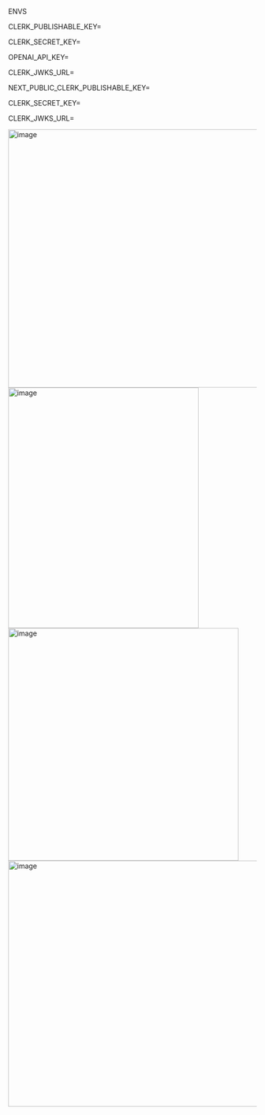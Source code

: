 ENVS

CLERK_PUBLISHABLE_KEY=

CLERK_SECRET_KEY=

OPENAI_API_KEY=

CLERK_JWKS_URL=




NEXT_PUBLIC_CLERK_PUBLISHABLE_KEY=

CLERK_SECRET_KEY=

CLERK_JWKS_URL=



<img width="897" height="524" alt="image" src="https://github.com/user-attachments/assets/d9372210-2b73-4827-ab9e-99c8e40bb289" />



<img width="386" height="488" alt="image" src="https://github.com/user-attachments/assets/73b8c398-6a36-4a30-914c-03eefe3fd324" />


<img width="467" height="472" alt="image" src="https://github.com/user-attachments/assets/6a97db0c-e011-498a-a0bb-13ad4f7326e5" />



<img width="844" height="499" alt="image" src="https://github.com/user-attachments/assets/96cca382-3316-4e69-879a-617bd51b9004" />

